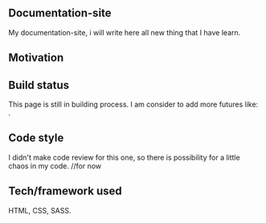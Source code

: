 
## Documentation-site
My documentation-site, i will write here all new thing that I have learn.

## Motivation


## Build status
This page is still in building process.
I am consider to add more futures like: . 


## Code style
I didn't make code review for this one, so there is possibility for a little chaos in my code. //for now

## Tech/framework used
HTML, CSS, SASS.
